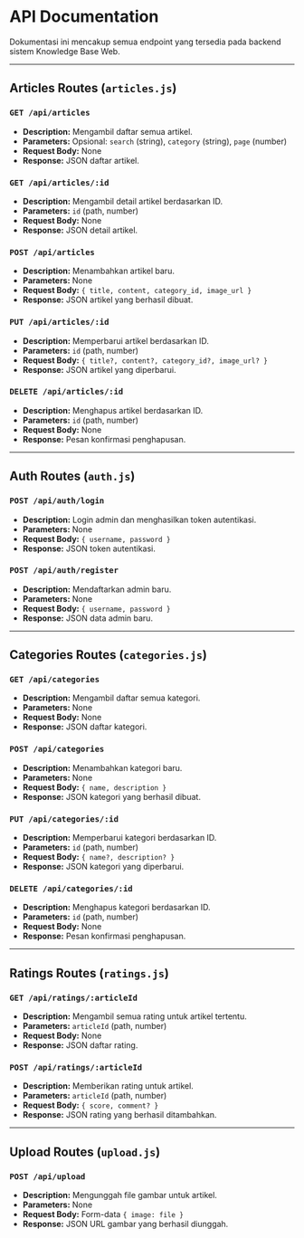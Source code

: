# API Documentation

Dokumentasi ini mencakup semua endpoint yang tersedia pada backend sistem Knowledge Base Web.

---

## Articles Routes (`articles.js`)

### `GET /api/articles`

- **Description:** Mengambil daftar semua artikel.
- **Parameters:** Opsional: `search` (string), `category` (string), `page` (number)
- **Request Body:** None
- **Response:** JSON daftar artikel.

### `GET /api/articles/:id`

- **Description:** Mengambil detail artikel berdasarkan ID.
- **Parameters:** `id` (path, number)
- **Request Body:** None
- **Response:** JSON detail artikel.

### `POST /api/articles`

- **Description:** Menambahkan artikel baru.
- **Parameters:** None
- **Request Body:** `{ title, content, category_id, image_url }`
- **Response:** JSON artikel yang berhasil dibuat.

### `PUT /api/articles/:id`

- **Description:** Memperbarui artikel berdasarkan ID.
- **Parameters:** `id` (path, number)
- **Request Body:** `{ title?, content?, category_id?, image_url? }`
- **Response:** JSON artikel yang diperbarui.

### `DELETE /api/articles/:id`

- **Description:** Menghapus artikel berdasarkan ID.
- **Parameters:** `id` (path, number)
- **Request Body:** None
- **Response:** Pesan konfirmasi penghapusan.

---

## Auth Routes (`auth.js`)

### `POST /api/auth/login`

- **Description:** Login admin dan menghasilkan token autentikasi.
- **Parameters:** None
- **Request Body:** `{ username, password }`
- **Response:** JSON token autentikasi.

### `POST /api/auth/register`

- **Description:** Mendaftarkan admin baru.
- **Parameters:** None
- **Request Body:** `{ username, password }`
- **Response:** JSON data admin baru.

---

## Categories Routes (`categories.js`)

### `GET /api/categories`

- **Description:** Mengambil daftar semua kategori.
- **Parameters:** None
- **Request Body:** None
- **Response:** JSON daftar kategori.

### `POST /api/categories`

- **Description:** Menambahkan kategori baru.
- **Parameters:** None
- **Request Body:** `{ name, description }`
- **Response:** JSON kategori yang berhasil dibuat.

### `PUT /api/categories/:id`

- **Description:** Memperbarui kategori berdasarkan ID.
- **Parameters:** `id` (path, number)
- **Request Body:** `{ name?, description? }`
- **Response:** JSON kategori yang diperbarui.

### `DELETE /api/categories/:id`

- **Description:** Menghapus kategori berdasarkan ID.
- **Parameters:** `id` (path, number)
- **Request Body:** None
- **Response:** Pesan konfirmasi penghapusan.

---

## Ratings Routes (`ratings.js`)

### `GET /api/ratings/:articleId`

- **Description:** Mengambil semua rating untuk artikel tertentu.
- **Parameters:** `articleId` (path, number)
- **Request Body:** None
- **Response:** JSON daftar rating.

### `POST /api/ratings/:articleId`

- **Description:** Memberikan rating untuk artikel.
- **Parameters:** `articleId` (path, number)
- **Request Body:** `{ score, comment? }`
- **Response:** JSON rating yang berhasil ditambahkan.

---

## Upload Routes (`upload.js`)

### `POST /api/upload`

- **Description:** Mengunggah file gambar untuk artikel.
- **Parameters:** None
- **Request Body:** Form-data `{ image: file }`
- **Response:** JSON URL gambar yang berhasil diunggah.
